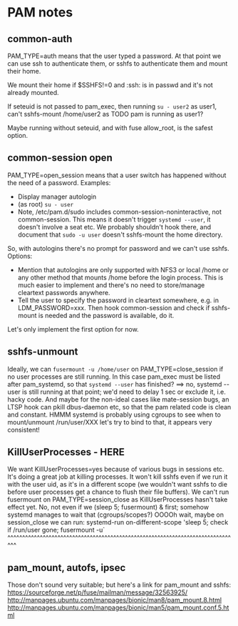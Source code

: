 # PAM notes

## common-auth
PAM_TYPE=auth means that the user typed a password. At that point we can use
ssh to authenticate them, or sshfs to authenticate them and mount their home.

We mount their home if $SSHFS!=0 and :ssh: is in passwd and it's not already
mounted.

If seteuid is not passed to pam_exec, then running `su - user2` as user1,
can't sshfs-mount /home/user2 as TODO pam is running as user1?

Maybe running without seteuid, and with fuse allow_root, is the safest option.

## common-session open
PAM_TYPE=open_session means that a user switch has happened without the need of
a password. Examples:
 * Display manager autologin
 * (as root) `su - user`
 * Note, /etc/pam.d/sudo includes common-session-noninteractive,
   not common-session. This means it doesn't trigger `systemd --user`,
   it doesn't involve a seat etc. We probably shouldn't hook there,
   and document that `sudo -u user` doesn't sshfs-mount the home directory.

So, with autologins there's no prompt for password and we can't use sshfs.
Options:
 * Mention that autologins are only supported with NFS3 or local /home
   or any other method that mounts /home before the login process.
   This is much easier to implement and there's no need to store/manage
   cleartext passwords anywhere.
 * Tell the user to specify the password in cleartext somewhere, e.g. in
   LDM_PASSWORD=xxx. Then hook common-session and check if sshfs-mount is
   needed and the password is available, do it.

Let's only implement the first option for now.

## sshfs-unmount
Ideally, we can `fusermount -u /home/user` on PAM_TYPE=close_session if no user
processes are still running. In this case pam_exec must be listed after
pam_systemd, so that `systemd --user` has finished?
==> no, systemd --user is still running at that point; we'd need to delay
1 sec or exclude it, i.e. hacky code.
And maybe for the non-ideal cases like mate-session bugs, an LTSP hook
can pkill dbus-daemon etc, so that the pam related code is clean and constant.
HMMM systemd is probably using cgroups to see when to mount/unmount
/run/user/XXX
let's try to bind to that, it appears very consistent!

## KillUserProcesses - HERE
We want KillUserProcesses=yes because of various bugs in sessions etc.
It's doing a great job at killing processes.
It won't kill sshfs even if we run it with the user uid, as it's in a
different scope (we wouldn't want sshfs to die before user processes
get a chance to flush their file buffers).
We can't run fusermount on PAM_TYPE=session_close as KillUserProcesses
hasn't take effect yet. No, not even if we (sleep 5; fusermount) &
first; somehow systemd manages to wait that (cgroups/scopes?)
OOOOh wait, maybe on session_close we can run:
systemd-run on-different-scope 'sleep 5; check if /run/user gone; fusermount -u`
^^^^^^^^^^^^^^^^^^^^^^^^^^^^^^^^^^^^^^^^^^^^^^^^^^^^^^^^^^^^^^^^^^^^^^^^^^^^^^^


## pam_mount, autofs, ipsec
Those don't sound very suitable; but here's a link for pam_mount and sshfs:
https://sourceforge.net/p/fuse/mailman/message/32563925/
http://manpages.ubuntu.com/manpages/bionic/man8/pam_mount.8.html
http://manpages.ubuntu.com/manpages/bionic/man5/pam_mount.conf.5.html
